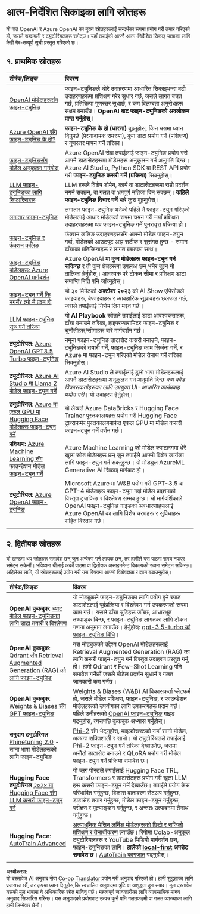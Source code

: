<!--
CO_OP_TRANSLATOR_METADATA:
{
  "original_hash": "c2f423d1402f71ca3869ec135bb77d16",
  "translation_date": "2025-07-09T17:59:22+00:00",
  "source_file": "18-fine-tuning/RESOURCES.md",
  "language_code": "ne"
}
-->
# आत्म-निर्देशित सिकाइका लागि स्रोतहरू

यो पाठ OpenAI र Azure OpenAI का मुख्य स्रोतहरूलाई सन्दर्भका रूपमा प्रयोग गरी तयार गरिएको हो, जसले शब्दावली र ट्युटोरियलहरू समेट्छ। यहाँ तपाईंको आफ्नै आत्म-निर्देशित सिकाइ यात्राका लागि केही गैर-सम्पूर्ण सूची प्रस्तुत गरिएको छ।

## १. प्राथमिक स्रोतहरू

| शीर्षक/लिङ्क                                                                                                                                                                                                                   | विवरण                                                                                                                                                                                                                                                                                                                   |
| :--------------------------------------------------------------------------------------------------------------------------------------------------------------------------------------------------------------------------- | :---------------------------------------------------------------------------------------------------------------------------------------------------------------------------------------------------------------------------------------------------------------------------------------------------------------------------- |
| [OpenAI मोडेलहरूसँग फाइन-ट्युनिङ](https://platform.openai.com/docs/guides/fine-tuning?WT.mc_id=academic-105485-koreyst)                                                                                                       | फाइन-ट्युनिङले थोरै उदाहरणमा आधारित सिकाइभन्दा बढी उदाहरणहरूमा प्रशिक्षण गरेर सुधार गर्छ, जसले लागत बचत गर्छ, प्रतिक्रिया गुणस्तर सुधार्छ, र कम विलम्बता अनुरोधहरू सक्षम बनाउँछ। **OpenAI बाट फाइन-ट्युनिङको अवलोकन प्राप्त गर्नुहोस्।**                                                                                    |
| [Azure OpenAI सँग फाइन-ट्युनिङ के हो?](https://learn.microsoft.com/azure/ai-services/openai/concepts/fine-tuning-considerations#what-is-fine-tuning-with-azure-openai?WT.mc_id=academic-105485-koreyst)                   | **फाइन-ट्युनिङ के हो (धारणा)** बुझ्नुहोस्, किन यसमा ध्यान दिनुपर्छ (प्रेरणादायक समस्या), कुन डाटा प्रयोग गर्ने (प्रशिक्षण) र गुणस्तर मापन गर्ने तरिका।                                                                                                                                                                           |
| [फाइन-ट्युनिङसँग मोडेल अनुकूलन गर्नुहोस्](https://learn.microsoft.com/azure/ai-services/openai/how-to/fine-tuning?tabs=turbo%2Cpython&pivots=programming-language-studio#continuous-fine-tuning?WT.mc_id=academic-105485-koreyst) | Azure OpenAI सेवा तपाईंलाई फाइन-ट्युनिङ प्रयोग गरी आफ्नै डाटासेटहरूमा मोडेलहरू अनुकूलन गर्न अनुमति दिन्छ। Azure AI Studio, Python SDK वा REST API प्रयोग गरी **फाइन-ट्युनिङ कसरी गर्ने (प्रक्रिया)** सिक्नुहोस्।                                                                                                                                |
| [LLM फाइन-ट्युनिङका लागि सिफारिसहरू](https://learn.microsoft.com/ai/playbook/technology-guidance/generative-ai/working-with-llms/fine-tuning-recommend?WT.mc_id=academic-105485-koreyst)                                    | LLM हरूले विशेष डोमेन, कार्य वा डाटासेटहरूमा राम्रो प्रदर्शन नगर्न सक्छन्, वा गलत वा भ्रमपूर्ण नतिजा दिन सक्छन्। **कहिले फाइन-ट्युनिङ विचार गर्ने** भन्ने कुरा बुझ्नुहोस्।                                                                                                                                  |
| [लगातार फाइन-ट्युनिङ](https://learn.microsoft.com/azure/ai-services/openai/how-to/fine-tuning?tabs=turbo%2Cpython&pivots=programming-language-studio#continuous-fine-tuning?WT.mc_id=academic-105485-koreyst)             | लगातार फाइन-ट्युनिङ भनेको पहिले नै फाइन-ट्युन गरिएको मोडेललाई आधार मोडेलको रूपमा चयन गरी नयाँ प्रशिक्षण उदाहरणहरूमा थप फाइन-ट्युनिङ गर्ने पुनरावृत्त प्रक्रिया हो।                                                                                                                                                     |
| [फाइन-ट्युनिङ र फंक्शन कलिङ](https://learn.microsoft.com/azure/ai-services/openai/how-to/fine-tuning-functions?WT.mc_id=academic-105485-koreyst)                                                                       | फंक्शन कलिङ उदाहरणहरूसँग आफ्नो मोडेल फाइन-ट्युन गर्दा, मोडेलको आउटपुट अझ सटीक र सुसंगत हुन्छ - समान ढाँचाका प्रतिक्रियाहरू र लागत बचतका साथ।                                                                                                                                        |
| [फाइन-ट्युनिङ मोडेलहरू: Azure OpenAI मार्गदर्शन](https://learn.microsoft.com/azure/ai-services/openai/concepts/models#fine-tuning-models?WT.mc_id=academic-105485-koreyst)                                                        | Azure OpenAI मा **कुन मोडेलहरू फाइन-ट्युन गर्न सकिन्छ** र ती कुन क्षेत्रहरूमा उपलब्ध छन् भनेर बुझ्न यो तालिका हेर्नुहोस्। आवश्यक परे टोकन सीमा र प्रशिक्षण डाटा समाप्ति मिति पनि जाँच्नुहोस्।                                                                                                                            |
| [फाइन-ट्युन गर्ने कि नगर्ने? त्यो नै प्रश्न हो](https://learn.microsoft.com/shows/ai-show/to-fine-tune-or-not-fine-tune-that-is-the-question?WT.mc_id=academic-105485-koreyst)                                      | यो ३० मिनेटको **अक्टोबर २०२३** को AI Show एपिसोडले फाइदाहरू, बेफाइदाहरू र व्यावहारिक सुझावहरू छलफल गर्छ, जसले तपाईंलाई निर्णय लिन मद्दत गर्छ।                                                                                                                                                                                        |
| [LLM फाइन-ट्युनिङ सुरु गर्ने तरिका](https://learn.microsoft.com/ai/playbook/technology-guidance/generative-ai/working-with-llms/fine-tuning-recommend?WT.mc_id=academic-105485-koreyst)                                             | यो **AI Playbook** स्रोतले तपाईंलाई डाटा आवश्यकताहरू, ढाँचा बनाउने तरिका, हाइपरप्यारामिटर फाइन-ट्युनिङ र चुनौतीहरू/सीमाहरू बारे मार्गदर्शन गर्छ।                                                                                                                                                                         |
| **ट्युटोरियल**: [Azure OpenAI GPT3.5 Turbo फाइन-ट्युनिङ](https://learn.microsoft.com/azure/ai-services/openai/tutorials/fine-tune?tabs=python%2Ccommand-line?WT.mc_id=academic-105485-koreyst)                                  | नमूना फाइन-ट्युनिङ डाटासेट कसरी बनाउने, फाइन-ट्युनिङको तयारी गर्ने, फाइन-ट्युनिङ काम सिर्जना गर्ने, र Azure मा फाइन-ट्युन गरिएको मोडेल तैनाथ गर्ने तरिका सिक्नुहोस्।                                                                                                                                                                                    |
| **ट्युटोरियल**: [Azure AI Studio मा Llama 2 मोडेल फाइन-ट्युन गर्ने](https://learn.microsoft.com/azure/ai-studio/how-to/fine-tune-model-llama?WT.mc_id=academic-105485-koreyst)                                                      | Azure AI Studio ले तपाईंलाई ठूलो भाषा मोडेलहरूलाई आफ्नै डाटासेटहरूमा अनुकूलन गर्न अनुमति दिन्छ _कम कोड विकासकर्ताहरूका लागि उपयुक्त UI-आधारित कार्यप्रवाह प्रयोग गरी_। यो उदाहरण हेर्नुहोस्।                                                                                                                                                               |
| **ट्युटोरियल**: [Azure मा एकल GPU मा Hugging Face मोडेलहरू फाइन-ट्युन गर्ने](https://learn.microsoft.com/azure/databricks/machine-learning/train-model/huggingface/fine-tune-model?WT.mc_id=academic-105485-koreyst)               | यो लेखले Azure DataBricks र Hugging Face Trainer पुस्तकालयहरू प्रयोग गरी Hugging Face ट्रान्सफर्मर पुस्तकालयमार्फत एकल GPU मा मोडेल कसरी फाइन-ट्युन गर्ने वर्णन गर्छ।                                                                                                                                                |
| **प्रशिक्षण:** [Azure Machine Learning सँग फाउन्डेशन मोडेल फाइन-ट्युन गर्ने](https://learn.microsoft.com/training/modules/finetune-foundation-model-with-azure-machine-learning/?WT.mc_id=academic-105485-koreyst)         | Azure Machine Learning को मोडेल क्याटलगमा धेरै खुला स्रोत मोडेलहरू छन् जुन तपाईंले आफ्नो विशेष कार्यका लागि फाइन-ट्युन गर्न सक्नुहुन्छ। यो मोड्युल AzureML Generative AI सिकाइ मार्गबाट हो।                                                                                                                            |
| **ट्युटोरियल:** [Azure OpenAI फाइन-ट्युनिङ](https://docs.wandb.ai/guides/integrations/azure-openai-fine-tuning?WT.mc_id=academic-105485-koreyst)                                                                                | Microsoft Azure मा W&B प्रयोग गरी GPT-3.5 वा GPT-4 मोडेलहरू फाइन-ट्युन गर्दा मोडेल प्रदर्शनको विस्तृत ट्र्याकिङ र विश्लेषण सम्भव हुन्छ। यो मार्गदर्शिकाले OpenAI फाइन-ट्युनिङ गाइडका अवधारणाहरूलाई Azure OpenAI का लागि विशेष चरणहरू र सुविधाहरू सहित विस्तार गर्छ।                                                                         |
|                                                                                                                                                                                                                              |                                                                                                                                                                                                                                                                                                                               |

## २. द्वितीयक स्रोतहरू

यो खण्डमा थप स्रोतहरू समावेश छन् जुन अन्वेषण गर्न लायक छन्, तर हामीले यस पाठमा समय नपाएर समेट्न सकेनौं। भविष्यमा यीलाई अर्को पाठमा वा द्वितीयक असाइनमेन्ट विकल्पको रूपमा समेट्न सकिन्छ। अहिलेका लागि, यी स्रोतहरूलाई प्रयोग गरी यस विषयमा आफ्नो विशेषज्ञता र ज्ञान बढाउनुहोस्।

| शीर्षक/लिङ्क                                                                                                                                                                                                            | विवरण                                                                                                                                                                                                                                                                                                                                                                                                                                                                                                                 |
| :-------------------------------------------------------------------------------------------------------------------------------------------------------------------------------------------------------------------- | :-------------------------------------------------------------------------------------------------------------------------------------------------------------------------------------------------------------------------------------------------------------------------------------------------------------------------------------------------------------------------------------------------------------------------------------------------------------------------------------------------------------------------- |
| **OpenAI कुकबुक**: [च्याट मोडेल फाइन-ट्युनिङका लागि डाटा तयारी र विश्लेषण](https://cookbook.openai.com/examples/chat_finetuning_data_prep?WT.mc_id=academic-105485-koreyst)                                      | यो नोटबुकले फाइन-ट्युनिङका लागि प्रयोग हुने च्याट डाटासेटलाई पूर्वप्रक्रिया र विश्लेषण गर्न उपकरणको रूपमा काम गर्छ। यसले ढाँचा त्रुटिहरू जाँच्छ, आधारभूत तथ्याङ्क दिन्छ, र फाइन-ट्युनिङ लागतका लागि टोकन गणना अनुमान लगाउँछ। हेर्नुहोस्: [gpt-3.5-turbo को फाइन-ट्युनिङ विधि](https://platform.openai.com/docs/guides/fine-tuning?WT.mc_id=academic-105485-koreyst)।                                                                                                                                                                   |
| **OpenAI कुकबुक**: [Qdrant सँग Retrieval Augmented Generation (RAG) को लागि फाइन-ट्युनिङ](https://cookbook.openai.com/examples/fine-tuned_qa/ft_retrieval_augmented_generation_qdrant?WT.mc_id=academic-105485-koreyst) | यस नोटबुकको उद्देश्य OpenAI मोडेलहरूलाई Retrieval Augmented Generation (RAG) का लागि कसरी फाइन-ट्युन गर्ने विस्तृत उदाहरण प्रस्तुत गर्नु हो। हामी Qdrant र Few-Shot Learning पनि समावेश गर्नेछौं जसले मोडेल प्रदर्शन सुधार्ने र गलत जानकारी कम गर्नेछ।                                                                                                                                                                                                                                                                |
| **OpenAI कुकबुक**: [Weights & Biases सँग GPT फाइन-ट्युनिङ](https://cookbook.openai.com/examples/third_party/gpt_finetuning_with_wandb?WT.mc_id=academic-105485-koreyst)                                             | Weights & Biases (W&B) AI विकासकर्ता प्लेटफर्म हो, जसले मोडेल प्रशिक्षण, फाइन-ट्युनिङ, र फाउन्डेशन मोडेलहरूको उपयोगका लागि उपकरणहरू प्रदान गर्छ। पहिले उनीहरूको [OpenAI फाइन-ट्युनिङ](https://docs.wandb.ai/guides/integrations/openai-fine-tuning/?WT.mc_id=academic-105485-koreyst) गाइड पढ्नुहोस्, त्यसपछि कुकबुक अभ्यास गर्नुहोस्।                                                                                                                                                                                                                  |
| **समुदाय ट्युटोरियल** [Phinetuning 2.0](https://huggingface.co/blog/g-ronimo/phinetuning?WT.mc_id=academic-105485-koreyst) - साना भाषा मोडेलहरूको लागि फाइन-ट्युनिङ                                                   | [Phi-2](https://www.microsoft.com/research/blog/phi-2-the-surprising-power-of-small-language-models/?WT.mc_id=academic-105485-koreyst) सँग भेट्नुहोस्, माइक्रोसफ्टको नयाँ सानो मोडेल, अत्यन्त शक्तिशाली र सानो। यो ट्युटोरियलले तपाईंलाई Phi-2 फाइन-ट्युन गर्ने तरिका देखाउनेछ, जसमा अनौठो डाटासेट बनाउने र QLoRA प्रयोग गरी मोडेल फाइन-ट्युन गर्ने प्रक्रिया समावेश छ।                                                                                                                                                                       |
| **Hugging Face ट्युटोरियल** [२०२४ मा Hugging Face सँग LLM कसरी फाइन-ट्युन गर्ने](https://www.philschmid.de/fine-tune-llms-in-2024-with-trl?WT.mc_id=academic-105485-koreyst)                                               | यो ब्लग पोस्टले तपाईंलाई Hugging Face TRL, Transformers र डाटासेटहरू प्रयोग गरी खुला LLM हरू कसरी फाइन-ट्युन गर्ने देखाउँछ। तपाईंले प्रयोग केस परिभाषित गर्नुहुन्छ, विकास वातावरण सेटअप गर्नुहुन्छ, डाटासेट तयार गर्नुहुन्छ, मोडेल फाइन-ट्युन गर्नुहुन्छ, परीक्षण र मूल्याङ्कन गर्नुहुन्छ, र अन्ततः उत्पादनमा तैनाथ गर्नुहुन्छ।                                                                                                                                                                                                                                                                |
| **Hugging Face**: [AutoTrain Advanced](https://github.com/huggingface/autotrain-advanced?WT.mc_id=academic-105485-koreyst)                                                                                            | [अत्याधुनिक मेसिन लर्निङ मोडेलहरूको छिटो र सजिलो प्रशिक्षण र तैनाथीकरण](https://twitter.com/abhi1thakur/status/1755167674894557291?WT.mc_id=academic-105485-koreyst) ल्याउँछ। रिपोमा Colab-अनुकूल ट्युटोरियलहरू र YouTube भिडियो मार्गदर्शन छन्, फाइन-ट्युनिङका लागि। **हालैको [local-first](https://twitter.com/abhi1thakur/status/1750828141805777057?WT.mc_id=academic-105485-koreyst) अपडेट समावेश छ।** [AutoTrain कागजात](https://huggingface.co/autotrain?WT.mc_id=academic-105485-koreyst) पढ्नुहोस्। |
|                                                                                                                                                                                                                       |                                                                                                                                                                                                                                                                                                                                                                                                                                                                                                                             |

**अस्वीकरण**:  
यो दस्तावेज AI अनुवाद सेवा [Co-op Translator](https://github.com/Azure/co-op-translator) प्रयोग गरी अनुवाद गरिएको हो। हामी शुद्धताका लागि प्रयासरत छौं, तर कृपया ध्यान दिनुहोस् कि स्वचालित अनुवादमा त्रुटि वा अशुद्धता हुन सक्छ। मूल दस्तावेज यसको मूल भाषामा नै अधिकारिक स्रोत मानिनु पर्छ। महत्वपूर्ण जानकारीका लागि व्यावसायिक मानव अनुवाद सिफारिस गरिन्छ। यस अनुवादको प्रयोगबाट उत्पन्न कुनै पनि गलतफहमी वा गलत व्याख्याका लागि हामी जिम्मेवार छैनौं।